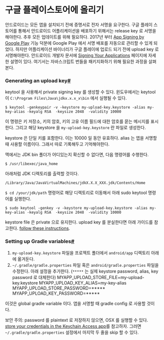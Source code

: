 # 구글 플레이스토어에 올리기

안드로이드는 모든 앱을 설치되기 전에 증명서로 전자 서명을 요구한다. 구글 플레이 스토어를 통해서 안드로이드 어플리케이션을 배포하기 위해서는 release key 로 서명을 해야한다. 추후 모든 업데이트를 위해 필요하다. 2017년 부터  [App Signing by Google Play](https://developer.android.com/studio/publish/app-signing#app-signing-google-play)  기능 덕분에 Google Play 에서 서명 배포를 자동으로 관리할 수 있게 되었다. 하지만 어플리케이션 바이너리가 구글 플레이에 업로드 되기 전에 upload key 로 서명해야한다. 
안드로이드 개발자 문서에  [Signing Your Applications](https://developer.android.com/tools/publishing/app-signing.html) 페이지에 자세한 설명이 있다. 여기서는 자바스크립트 번들을 패키지화하기 위해 필요한 과정을 살펴본다.

### Generating an upload key[#](https://reactnative.dev/docs/getting-started#generating-an-upload-key "Direct link to heading")

keytool 을 사용해서 private signing key 를 생성할 수 있다. 윈도우에서는 keytool 이 `C:\Program Files\Java\jdkx.x.x_x\bin` 에서 실행될 수 있다. 

```
$ keytool -genkeypair -v -keystore my-upload-key.keystore -alias my-key-alias -keyalg RSA  -keysize 2048  -validity 10000
```
이 명령은 키 저장소, 키의 암호, 키의 고유 이름 필드에 대한 암호를 묻는 메시지를 표시한다. 그리고 해당 keystore 을   `my-upload-key.keystore` 란 파일로 생성한다.

keystore 은 단일 키를 포함한다. 이는 10000 일 동안 유효하다. alias 는 앱을 서명할 때 사용할 이름이다. 그래서 따로 기록해두고 기억해야한다.

맥에서는 JDK bin 폴더가 어디있는지 확신할 수 없다면, 다음 명령어를 수행한다.

```
$ /usr/libexec/java_home
```
아래처럼 JDK 디렉토리를 출력할 것이다. 

```
/Library/Java/JavaVirtualMachines/jdkX.X.X_XXX.jdk/Contents/Home
```

`$ cd /your/jdk/path` 명령어로 해당 디렉토리로 이동해서 아래 sudo keytool 명령어를 실행한다. 

```
$ sudo keytool -genkey -v -keystore my-upload-key.keystore -alias my-key-alias -keyalg RSA  -keysize 2048  -validity 10000
```
keystore file 은 private 으로 유지한다. upload key 를 분실한다면 아래 가이드를 참고한다.
[follow these instructions](https://support.google.com/googleplay/android-developer/answer/7384423#reset).


### Setting up Gradle variables[#](https://reactnative.dev/docs/getting-started#setting-up-gradle-variables "Direct link to heading")

1. `my-upload-key.keystore` 파일을 프로젝트 폴더에서 `android/app` 디렉토리 아래에 옮겨둔다.
2. `~/.gradle/gradle.properties` 파일 혹은 `android/gradle.properties` 파일을 수정한다. 아래 설정을 추가한다. (`*****` 는 실제 keystore password, alias, key password 로 대체한다)
MYAPP_UPLOAD_STORE_FILE=my-upload-key.keystore
MYAPP_UPLOAD_KEY_ALIAS=my-key-alias
MYAPP_UPLOAD_STORE_PASSWORD=*****
MYAPP_UPLOAD_KEY_PASSWORD=*****

이것은 global gradle variable 이다. 앱을 서명할 때 gradle config 로 사용할 것이다. 

보안 주의: password 를 plaintext 로 저장하지 않으면, OSX 를 실행할 수 있다.  [store your credentials in the Keychain Access app](https://pilloxa.gitlab.io/posts/safer-passwords-in-gradle/)를 참고하자. 그러면 `~/.gradle/gradle.properties` 설정에서 마지막 두 줄을 skip 할 수 있다. 
<!--stackedit_data:
eyJoaXN0b3J5IjpbMTQwMzIzNDQ0MSwtMjAxNjM1NTQyNywzMj
MwMTQxMzcsLTMxOTY3NTM5MCwtMTIzNTA5MzU3OCw3MzA5OTgx
MTZdfQ==
-->